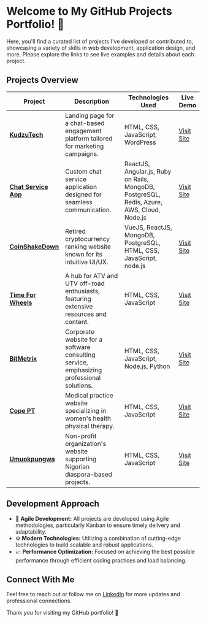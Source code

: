 # Welcome to My GitHub Projects Portfolio! 🌟

Here, you'll find a curated list of projects I've developed or contributed to, showcasing a variety of skills in web development, application design, and more. Please explore the links to see live examples and details about each project.

## Projects Overview

| Project | Description | Technologies Used | Live Demo |
|---------|-------------|-------------------|-----------|
| **[KudzuTech](https://kudzutech.com/)** | Landing page for a chat-based engagement platform tailored for marketing campaigns. | HTML, CSS, JavaScript, WordPress | [Visit Site](https://kudzutech.com/) |
| **[Chat Service App](https://chatservice.kudzutech.com/app/login)** | Custom chat service application designed for seamless communication. | ReactJS, Angular.js, Ruby on Rails, MongoDB, PostgreSQL, Redis, Azure, AWS, Cloud, Node.js | [Visit Site](https://chatservice.kudzutech.com/app/login) |
| **[CoinShakeDown](https://www.producthunt.com/products/coinshakedown)** | Retired cryptocurrency ranking website known for its intuitive UI/UX. | VueJS, ReactJS, MongoDB, PostgreSQL, HTML, CSS, JavaScript, node.js | [Visit Site](https://www.producthunt.com/products/coinshakedown) |
| **[Time For Wheels](https://www.timeforwheels.com/)** | A hub for ATV and UTV off-road enthusiasts, featuring extensive resources and content. | HTML, CSS, JavaScript | [Visit Site](https://www.timeforwheels.com/) |
| **[BitMetrix](https://bitmetrix.io/)** | Corporate website for a software consulting service, emphasizing professional solutions. | HTML, CSS, JavaScript, Node.js, Python | [Visit Site](https://bitmetrix.io/) |
| **[Cope PT](https://www.copept.com/)** | Medical practice website specializing in women's health physical therapy. | HTML, CSS, JavaScript | [Visit Site](https://www.copept.com/) |
| **[Umuokpungwa](https://umuokpungwa.org/)** | Non-profit organization's website supporting Nigerian diaspora-based projects. | HTML, CSS, JavaScript | [Visit Site](https://umuokpungwa.org/) |

## Development Approach

- 🔄 **Agile Development:** All projects are developed using Agile methodologies, particularly Kanban to ensure timely delivery and adaptability.
- ⚙️ **Modern Technologies:** Utilizing a combination of cutting-edge technologies to build scalable and robust applications.
- 📈 **Performance Optimization:** Focused on achieving the best possible performance through efficient coding practices and load balancing.

## Connect With Me

Feel free to reach out or follow me on [LinkedIn](https://www.linkedin.com/in/gene-n-234728126/) for more updates and professional connections.

Thank you for visiting my GitHub portfolio! 🚀
